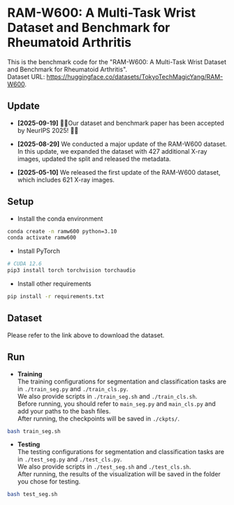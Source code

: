 # RAM-W600: A Multi-Task Wrist Dataset and Benchmark for Rheumatoid Arthritis
This is the benchmark code for the "RAM-W600: A Multi-Task Wrist Dataset and Benchmark for Rheumatoid Arthritis".  
Dataset URL: <https://huggingface.co/datasets/TokyoTechMagicYang/RAM-W600>.

## Update

- **[2025-09-19]** :tada::tada:Our dataset and benchmark paper has been accepted by NeurIPS 2025! :tada::tada:

- **[2025-08-29]** We conducted a major update of the RAM-W600 dataset.  
  In this update, we expanded the dataset with 427 additional X-ray images, updated the split and released the metadata.

- **[2025-05-10]** We released the first update of the RAM-W600 dataset, which includes 621 X-ray images.  

## Setup
- Install the conda environment
```bash
conda create -n ramw600 python=3.10
conda activate ramw600
```

- Install PyTorch
```bash
# CUDA 12.6
pip3 install torch torchvision torchaudio
```

- Install other requirements
```bash
pip install -r requirements.txt
```

## Dataset
Please refer to the link above to download the dataset.

## Run
- **Training**  
  The training configurations for segmentation and classification tasks are in `./train_seg.py` and `./train_cls.py`.  
  We also provide scripts in `./train_seg.sh` and `./train_cls.sh`.  
  Before running, you should refer to `main_seg.py` and `main_cls.py` and add your paths to the bash files.  
  After running, the checkpoints will be saved in `./ckpts/`.

```bash
bash train_seg.sh
```

- **Testing**  
  The testing configurations for segmentation and classification tasks are in `./test_seg.py` and `./test_cls.py`.  
  We also provide scripts in `./test_seg.sh` and `./test_cls.sh`.  
  After running, the results of the visualization will be saved in the folder you chose for testing.

```bash
bash test_seg.sh
```




